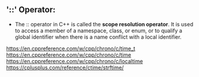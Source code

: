 ## '::' Operator:

- The :: operator in C++ is called the **scope resolution operator**. It is used to access a member of a namespace, class, or enum, or to qualify a global identifier when there is a name conflict with a local identifier.


https://en.cppreference.com/w/cpp/chrono/c/time_t
https://en.cppreference.com/w/cpp/chrono/c/time
https://en.cppreference.com/w/cpp/chrono/c/localtime
https://cplusplus.com/reference/ctime/strftime/